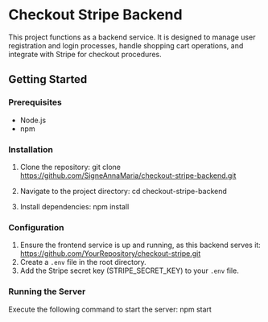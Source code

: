 # Checkout Stripe Backend

This project functions as a backend service. It is designed to manage user
registration and login processes, handle shopping cart operations, and integrate
with Stripe for checkout procedures.

## Getting Started

### Prerequisites

- Node.js
- npm

### Installation

1. Clone the repository: git clone
   https://github.com/SigneAnnaMaria/checkout-stripe-backend.git

2. Navigate to the project directory: cd checkout-stripe-backend

3. Install dependencies: npm install

### Configuration

1. Ensure the frontend service is up and running, as this backend serves it:
   https://github.com/YourRepository/checkout-stripe.git
2. Create a `.env` file in the root directory.
3. Add the Stripe secret key (STRIPE_SECRET_KEY) to your `.env` file.

### Running the Server

Execute the following command to start the server: npm start
